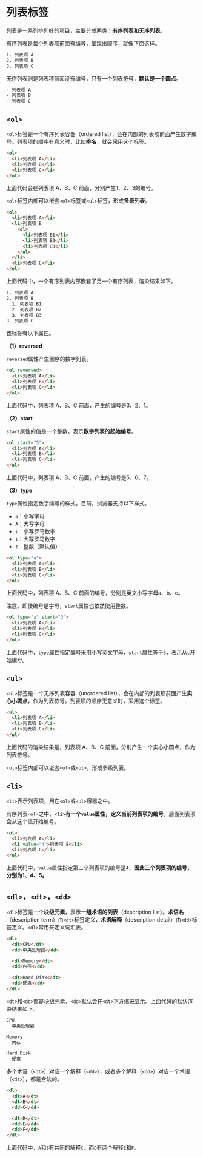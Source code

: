 # 列表标签

列表是一系列排列好的项目，主要分成两类：**有序列表和无序列表**。

有序列表是每个列表项前面有编号，呈现出顺序，就像下面这样。

```html
1. 列表项 A
2. 列表项 B
3. 列表项 C
```

无序列表则是列表项前面没有编号，只有一个列表符号，**默认是一个圆点**。

```html
· 列表项 A
· 列表项 B
· 列表项 C
```

## `<ol>`

`<ol>`标签是一个有序列表容器（ordered list），会在内部的列表项前面产生数字编号。列表项的顺序有意义时，比如**排名**，就会采用这个标签。

```html
<ol>
  <li>列表项 A</li>
  <li>列表项 B</li>
  <li>列表项 C</li>
</ol>
```

上面代码会在列表项 A、B、C 前面，分别产生1、2、3的编号。

`<ol>`标签内部可以嵌套`<ol>`标签或`<ul>`标签，形成**多级列表**。

```html
<ol>
  <li>列表项 A</li>
  <li>列表项 B
    <ol>
      <li>列表项 B1</li>
      <li>列表项 B2</li>
      <li>列表项 B3</li>
    </ol>
  </li>
  <li>列表项 C</li>
</ol>
```

上面代码中，一个有序列表内部嵌套了另一个有序列表，渲染结果如下。

```html
1. 列表项 A
2. 列表项 B
  1. 列表项 B1
  2. 列表项 B2
  3. 列表项 B3
3. 列表项 C
```

该标签有以下属性。

**（1）reversed**

`reversed`属性产生倒序的数字列表。

```html
<ol reversed>
  <li>列表项 A</li>
  <li>列表项 B</li>
  <li>列表项 C</li>
</ol>
```

上面代码中，列表项 A、B、C 前面，产生的编号是3、2、1。

**（2）start**

`start`属性的值是一个整数，表示**数字列表的起始编号**。

```html
<ol start="5">
  <li>列表项 A</li>
  <li>列表项 B</li>
  <li>列表项 C</li>
</ol>
```

上面代码中，列表项 A、B、C 前面，产生的编号是5、6、7。

**（3）type**

`type`属性指定数字编号的样式。目前，浏览器支持以下样式。

- `a`：小写字母
- `A`：大写字母
- `i`：小写罗马数字
- `I`：大写罗马数字
- `1`：整数（默认值）

```html
<ol type="a">
  <li>列表项 A</li>
  <li>列表项 B</li>
  <li>列表项 C</li>
</ol>
```

上面代码中，列表项 A、B、C 前面的编号，分别是英文小写字母a、b、c。

注意，即使编号是字母，`start`属性也依然使用整数。

```html
<ol type="a" start="3">
  <li>列表项 A</li>
  <li>列表项 B</li>
  <li>列表项 C</li>
</ol>
```

上面代码中，`type`属性指定编号采用小写英文字母，`start`属性等于`3`，表示从`c`开始编号。

## `<ul>`

`<ul>`标签是一个无序列表容器（unordered list），会在内部的列表项前面产生**实心小圆点**，作为列表符号。列表项的顺序无意义时，采用这个标签。

```html
<ul>
  <li>列表项 A</li>
  <li>列表项 B</li>
  <li>列表项 C</li>
</ul>
```

上面代码的渲染结果是，列表项 A、B、C 前面，分别产生一个实心小圆点，作为列表符号。

`<ul>`标签内部可以嵌套`<ul>`或`<ol>`，形成多级列表。

## `<li>`

`<li>`表示列表项，用在`<ol>`或`<ul>`容器之中。

有序列表`<ol>`之中，**`<li>`有一个`value`属性，定义当前列表项的编号**，后面列表项会从这个值开始编号。

```html
<ol>
  <li>列表项 A</li>
  <li value="4">列表项 B</li>
  <li>列表项 C</li>
</ol>
```

上面代码中，`value`属性指定第二个列表项的编号是`4`，**因此三个列表项的编号，分别为1、4、5。**

## `<dl>`，`<dt>`，`<dd>`

`<dl>`标签是一个**块级元素**，表示**一组术语的列表**（description list）。**术语名**（description term）由`<dt>`标签定义，**术语解释**（description detail）由`<dd>`标签定义。`<dl>`常用来定义词汇表。

```html
<dl>
  <dt>CPU</dt>
  <dd>中央处理器</dd>

  <dt>Memory</dt>
  <dd>内存</dd>

  <dt>Hard Disk</dt>
  <dd>硬盘</dd>
</dl>
```

`<dt>`和`<dd>`都是块级元素，`<dd>`默认会在`<dt>`下方缩进显示。上面代码的默认渲染结果如下。

```html
CPU
  中央处理器

Memory
  内存

Hard Disk
  硬盘
```

多个术语（`<dt>`）对应一个解释（`<dd>`），或者多个解释（`<dd>`）对应一个术语（`<dt>`），都是合法的。

```html
<dl>
  <dt>A</dt>
  <dt>B</dt>
  <dd>C</dd>

  <dt>D</dt>
  <dd>E</dd>
  <dd>F</dd>
</dl>
```

上面代码中，`A`和`B`有共同的解释`C`，而`D`有两个解释`E`和`F`。

